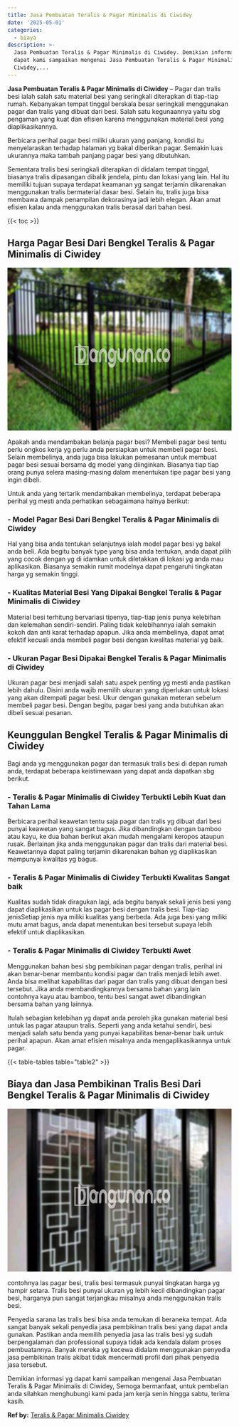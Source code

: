 ```yaml
---
title: Jasa Pembuatan Teralis & Pagar Minimalis di Ciwidey
date: '2025-05-01'
categories:
  - biaya
description: >-
  Jasa Pembuatan Teralis & Pagar Minimalis di Ciwidey. Demikian informasi yg
  dapat kami sampaikan mengenai Jasa Pembuatan Teralis & Pagar Minimalis di
  Ciwidey,...
---
```


**Jasa Pembuatan Teralis & Pagar Minimalis di Ciwidey** – Pagar dan tralis besi ialah salah satu material besi yang seringkali diterapkan di tiap-tiap rumah. Kebanyakan tempat tinggal berskala besar seringkali menggunakan pagar dan tralis yang dibuat dari besi. Salah satu kegunaannya yaitu sbg pengaman yang kuat dan efisien karena menggunakan material besi yang diaplikasikannya.

Berbicara perihal pagar besi miliki ukuran yang panjang, kondisi itu menyelaraskan terhadap halaman yg bakal diberikan pagar. Semakin luas ukurannya maka tambah panjang pagar besi yang dibutuhkan.

Sementara tralis besi seringkali diterapkan di didalam tempat tinggal, biasanya tralis dipasangan dibalik jendela, pintu dan lokasi yang lain. Hal itu memiliki tujuan supaya terdapat keamanan yg sangat terjamin dikarenakan menggunakan tralis bermaterial dasar besi. Selain itu, tralis juga bisa membawa dampak penampilan dekorasinya jadi lebih elegan. Akan amat efisien kalau anda menggunakan tralis berasal dari bahan besi.

{{< toc >}}

## Harga Pagar Besi Dari Bengkel Teralis & Pagar Minimalis di Ciwidey

![Jasa Pembuatan Teralis & Pagar Minimalis di Ciwidey](/images/pagar-minimalis-murah-09.png)

Apakah anda mendambakan belanja pagar besi? Membeli pagar besi tentu perlu ongkos kerja yg perlu anda persiapkan untuk membeli pagar besi. Selain membelinya, anda juga bisa lakukan pemesanan untuk membuat pagar besi sesuai bersama dg model yang diinginkan. Biasanya tiap tiap orang punya selera masing-masing dalam menentukan tipe pagar besi yang ingin dibeli.

Untuk anda yang tertarik mendambakan membelinya, terdapat beberapa perihal yg mesti anda perhatikan sebagaimana halnya berikut:
### \- Model Pagar Besi Dari Bengkel Teralis & Pagar Minimalis di Ciwidey

Hal yang bisa anda tentukan selanjutnya ialah model pagar besi yg bakal anda beli. Ada begitu banyak type yang bisa anda tentukan, anda dapat pilih yang cocok dengan yg di idamkan untuk diletakkan di lokasi yg anda mau aplikasikan. Biasanya semakin rumit modelnya dapat pengaruhi tingkatan harga yg semakin tinggi.

### \- Kualitas Material Besi Yang Dipakai Bengkel Teralis & Pagar Minimalis di Ciwidey

Material besi terhitung bervariasi tipenya, tiap-tiap jenis punya kelebihan dan kelemahan sendiri-sendiri. Paling tidak kelebihannya ialah semakin kokoh dan anti karat terhadap apapun. Jika anda membelinya, dapat amat efektif kecuali anda membeli pagar besi dengan kwalitas material yg baik.

### \- Ukuran Pagar Besi Dipakai Bengkel Teralis & Pagar Minimalis di Ciwidey

Ukuran pagar besi menjadi salah satu aspek penting yg mesti anda pastikan lebih dahulu. Disini anda wajib memilih ukuran yang diperlukan untuk lokasi yang akan ditempati pagar besi. Ukur dengan gunakan meteran sebelum membeli pagar besi. Dengan begitu, pagar besi yang anda butuhkan akan dibeli sesuai pesanan.

## Keunggulan Bengkel Teralis & Pagar Minimalis di Ciwidey

Bagi anda yg menggunakan pagar dan termasuk tralis besi di depan rumah anda, terdapat beberapa keistimewaan yang dapat anda dapatkan sbg berikut.

### \- Teralis & Pagar Minimalis di Ciwidey Terbukti Lebih Kuat dan Tahan Lama

Berbicara perihal keawetan tentu saja pagar dan tralis yg dibuat dari besi punyai keawetan yang sangat bagus. Jika dibandingkan dengan bamboo atau kayu, ke dua bahan berikut akan mudah mengalami keropos ataupun rusak. Berlainan jika anda menggunakan pagar dan tralis dari material besi. Keawetannya dapat paling terjamin dikarenakan bahan yg diaplikasikan mempunyai kwalitas yg bagus.

### \- Teralis & Pagar Minimalis di Ciwidey Terbukti Kwalitas Sangat baik

Kualitas sudah tidak diragukan lagi, ada begitu banyak sekali jenis besi yang dapat diaplikasikan untuk las pagar besi dengan tralis besi. Tiap-tiap jenisSetiap jenis nya miliki kualitas yang berbeda. Ada juga besi yang miliki mutu amat bagus, anda dapat menentukan besi tersebut supaya lebih efektif untuk diaplikasikan.

### \- Teralis & Pagar Minimalis di Ciwidey Terbukti Awet

Menggunakan bahan besi sbg pembikinan pagar dengan tralis, perihal ini akan benar-benar membantu kondisi pagar dan tralis menjadi lebih awet. Anda bisa melihat kapabilitas dari pagar dan tralis yang dibuat dengan besi tersebut. Jika anda membandingkannya bersama bahan yang lain contohnya kayu atau bamboo, tentu besi sangat awet dibandingkan bersama bahan yang lainnya.

Itulah sebagian kelebihan yg dapat anda peroleh jika gunakan material besi untuk las pagar ataupun tralis. Seperti yang anda ketahui sendiri, besi menjadi salah satu benda yang punyai kapabilitas benar-benar baik untuk perihal apapun. Akan amat efisien misalnya anda mengaplikasikannya untuk pagar.

{{< table-tables table="table2" >}}

## Biaya dan Jasa Pembikinan Tralis Besi Dari Bengkel Teralis & Pagar Minimalis di Ciwidey

![Jasa Pembuatan Teralis & Pagar Minimalis di Ciwidey](/images/teralis-minimalis-murah-02.png)

contohnya las pagar besi, tralis besi termasuk punyai tingkatan harga yg hampir setara. Tralis besi punyai ukuran yg lebih kecil dibandingkan pagar besi, harganya pun sangat terjangkau misalnya anda menggunakan tralis besi.

Penyedia sarana las tralis besi bisa anda temukan di beraneka tempat. Ada sangat banyak sekali penyedia jasa pembikinan tralis besi yang dapat anda gunakan. Pastikan anda memilih penyedia jasa las tralis besi yg sudah berpengalaman dan professional supaya tidak ada kendala dalam proses pembuatannya. Banyak mereka yg kecewa didalam menggunakan penyedia jasa pembikinan tralis akibat tidak mencermati profil dari pihak penyedia jasa tersebut.

Demikian informasi yg dapat kami sampaikan mengenai Jasa Pembuatan Teralis & Pagar Minimalis di Ciwidey, Semoga bermanfaat, untuk pembelian anda silahkan menghubungi kami pada jam kerja senin hingga sabtu, terima kasih.

**Ref by:** [Teralis & Pagar Minimalis Ciwidey](https://id.wikipedia.org/wiki/Teralis)
